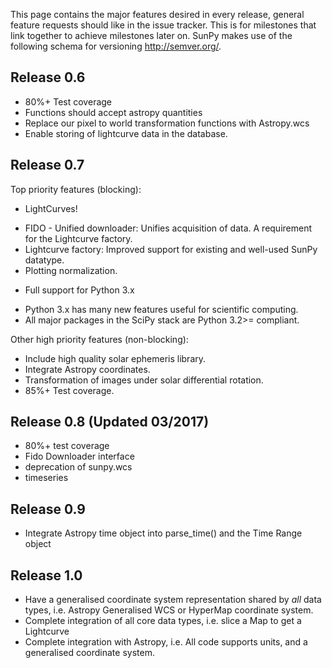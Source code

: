 This page contains the major features desired in every release, general feature requests should like in the issue tracker. This is for milestones that link together to achieve milestones later on. SunPy makes use of the following schema for versioning http://semver.org/.

## Release 0.6
* 80%+ Test coverage
* Functions should accept astropy quantities
* Replace our pixel to world transformation functions with Astropy.wcs
* Enable storing of lightcurve data in the database.

## Release 0.7

Top priority features (blocking):
* LightCurves!
 - FIDO - Unified downloader: Unifies acquisition of data. A requirement for the Lightcurve factory.
 - Lightcurve factory: Improved support for existing and well-used SunPy datatype.
 - Plotting normalization.
* Full support for Python 3.x
 - Python 3.x has many new features useful for scientific computing.
 - All major packages in the SciPy stack are Python 3.2>= compliant.

Other high priority features (non-blocking):
* Include high quality solar ephemeris library.
* Integrate Astropy coordinates.
* Transformation of images under solar differential rotation.
* 85%+ Test coverage.

## Release 0.8 (Updated 03/2017)
* 80%+ test coverage
* Fido Downloader interface
* deprecation of sunpy.wcs
* timeseries


## Release 0.9

* Integrate Astropy time object into parse_time() and the Time Range object

## Release 1.0
* Have a generalised coordinate system representation shared by *all* data types, i.e. Astropy Generalised WCS or HyperMap coordinate system.
* Complete integration of all core data types, i.e. slice a Map to get a Lightcurve
* Complete integration with Astropy, i.e. All code supports units, and a generalised coordinate system.